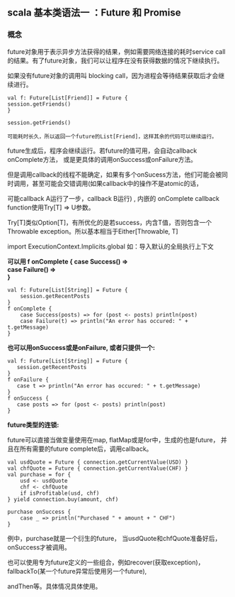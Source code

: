 ## scala 基本类语法一 ：Future 和 Promise

### 概念

future对象用于表示异步方法获得的结果，例如需要网络连接的耗时service call的结果。有了future对象，我们可以让程序在没有获得数据的情况下继续执行。

如果没有future对象的调用叫 blocking call，因为进程会等待结果获取后才会继续进行。

```
val f: Future[List[Friend]] = Future {  
session.getFriends()  
}

session.getFriends()

可能耗时长久，所以返回一个future的List[Friend]，这样其余的代码可以继续运行。
```

future生成后，程序会继续运行。若future的值可用，会自动callback onComplete方法， 或是更具体的调用onSuccess或onFailure方法。

但是调用callback的线程不能确定，如果有多个onSucess方法，他们可能会被同时调用，甚至可能会交错调用(如果callback中的操作不是atomic的话，

可能callback A运行了一步，callback B运行) , 内嵌的 onComplete callback function使用Try[T] => U参数。 

Try[T]类似Option[T]，有所优化的是若success，内含T值，否则包含一个Throwable exception。所以基本相当于Either[Throwable, T]

import ExecutionContext.Implicits.global 如：导入默认的全局执行上下文

**可以用 f onComplete {
    case Success() =>  
    case Failure() =>                  
}**

```
val f: Future[List[String]] = Future {  
    session.getRecentPosts  
}  
f onComplete {  
    case Success(posts) => for (post <- posts) println(post)  
    case Failure(t) => println("An error has occured: " + t.getMessage)  
}
```

**也可以用onSuccess或是onFailure, 或者只提供一个:**

```
val f: Future[List[String]] = Future {  
   session.getRecentPosts  
}  
f onFailure {  
   case t => println("An error has occured: " + t.getMessage)  
}  
f onSuccess {  
   case posts => for (post <- posts) println(post)  
}  
```

**future类型的连锁:**

future可以直接当做变量使用在map, flatMap或是for中，生成的也是future， 并且在所有需要的future complete后，调用callback。

```
val usdQuote = Future { connection.getCurrentValue(USD) }  
val chfQuote = Future { connection.getCurrentValue(CHF) }  
val purchase = for {  
    usd <- usdQuote  
    chf <- chfQuote  
    if isProfitable(usd, chf)  
} yield connection.buy(amount, chf)  
  
purchase onSuccess {  
    case _ => println("Purchased " + amount + " CHF")  
}  
```

例中，purchase就是一个衍生的future， 当usdQuote和chfQuote准备好后，onSuccess才被调用。

也可以使用专为future定义的一些组合，例如recover(获取exception)， fallbackTo(某一个future异常后使用另一个future),

andThen等。具体情况具体使用。




